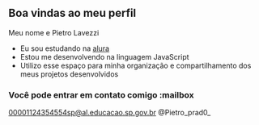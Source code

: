 ## Boa vindas ao meu perfil

Meu nome e Pietro Lavezzi

- Eu sou estudando na [alura](https://www.alura.com.br)
-  Estou me desenvolvendo na linguagem JavaScript
- Utilizo esse espaço para minha organização e compartilhamento dos meus projetos desenvolvidos

### Você pode entrar em contato comigo :mailbox
00001124354554sp@al.educacao.sp.gov.br
@Pietro_prad0_
